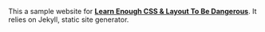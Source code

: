 This a sample website for [<strong>Learn Enough CSS & Layout To Be Dangerous</strong>](https://www.learnenough.com/css-and-layout). It relies on Jekyll, static site generator. 
